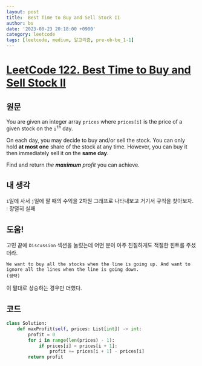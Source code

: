 ```yaml
---
layout: post
title:  Best Time to Buy and Sell Stock II
author: bs
date: '2023-08-23 20:18:00 +0900'
category: leetcode
tags: [leetcode, medium, 알고리즘, pre-ob-be_1-1]
---
```


# [LeetCode 122. Best Time to Buy and Sell Stock II](https://leetcode.com/problems/best-time-to-buy-and-sell-stock-ii/)

## 원문
You are given an integer array `prices` where `prices[i]` is the price of a given stock on the `i`<sup>`th`</sup> day.

On each day, you may decide to buy and/or sell the stock. You can only hold **at most one** share of the stock at any time. However, you can buy it then immediately sell it on the **same day**.

Find and return *the **maximum** profit* you can achieve.

## 내 생각
`i`일에 사서 `j`일에 팔 때의 수익을 2차원 그래프로 나타내보고 거기서 규칙을 찾아보자.<br>
: 장렬히 실패

## 도움!
고민 끝에 `Discussion` 섹션을 눌렀는데 어떤 분이 아주 친절하게도 적절한 힌트를 주셨더라.

```
We want to buy all the stocks when the line is going up. And want to ignore all the lines when the line is going down.
(생략)
```

이 말대로 상승하는 경우만 더했다.

## 코드
```python
class Solution:
    def maxProfit(self, prices: List[int]) -> int:
        profit = 0
        for i in range(len(prices) - 1):
            if prices[i] < prices[i + 1]:
                profit += prices[i + 1] - prices[i]
        return profit
```